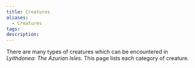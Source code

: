 ```yaml
---
title: Creatures
aliases:
  - Creatures
tags: 
description:
---
```

There are many types of creatures which can be encountered in *Lyithdonea: The Azurian Isles*. This page lists each category of creature.